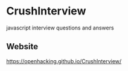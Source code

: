 # CrushInterview
javascript interview questions and answers

## Website
https://openhacking.github.io/CrushInterview/